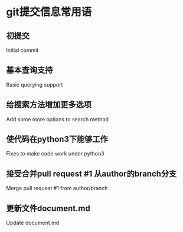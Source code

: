 # git提交信息常用语

## 初提交
Initial commit

## 基本查询支持
Basic querying support

## 给搜索方法增加更多选项
Add some more options to search method

## 使代码在python3下能够工作
Fixes to make code work under python3

## 接受合并pull request #1 从author的branch分支
Merge pull request #1 from author/branch

## 更新文件document.md
Update document.md